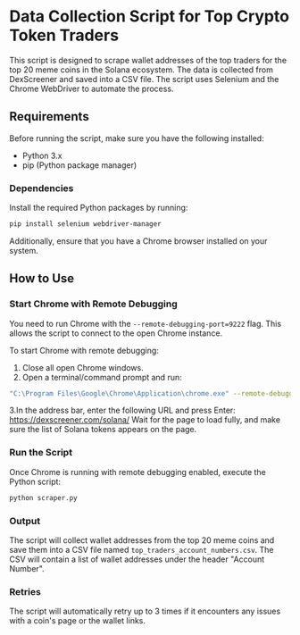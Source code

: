 # Data Collection Script for Top Crypto Token Traders

This script is designed to scrape wallet addresses of the top traders for the top 20 meme coins in the Solana ecosystem. The data is collected from DexScreener and saved into a CSV file. The script uses Selenium and the Chrome WebDriver to automate the process.

## Requirements

Before running the script, make sure you have the following installed:

- Python 3.x
- pip (Python package manager)

### Dependencies

Install the required Python packages by running:

```bash
pip install selenium webdriver-manager
```

Additionally, ensure that you have a Chrome browser installed on your system.

## How to Use

### Start Chrome with Remote Debugging

You need to run Chrome with the `--remote-debugging-port=9222` flag. This allows the script to connect to the open Chrome instance.

To start Chrome with remote debugging:

1. Close all open Chrome windows.
2. Open a terminal/command prompt and run:

```bash
"C:\Program Files\Google\Chrome\Application\chrome.exe" --remote-debugging-port=9222
```
3.In the address bar, enter the following URL and press Enter:
https://dexscreener.com/solana/
Wait for the page to load fully, and make sure the list of Solana tokens appears on the page.


### Run the Script

Once Chrome is running with remote debugging enabled, execute the Python script:

```bash
python scraper.py
```

### Output

The script will collect wallet addresses from the top 20 meme coins and save them into a CSV file named `top_traders_account_numbers.csv`. The CSV will contain a list of wallet addresses under the header "Account Number".

### Retries

The script will automatically retry up to 3 times if it encounters any issues with a coin's page or the wallet links.